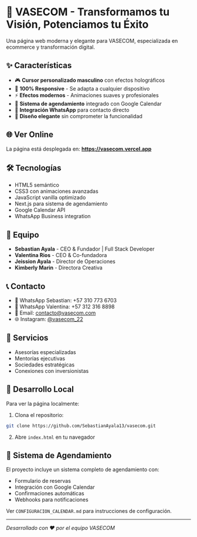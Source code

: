 # 🚀 VASECOM - Transformamos tu Visión, Potenciamos tu Éxito

Una página web moderna y elegante para VASECOM, especializada en ecommerce y transformación digital.

## ✨ Características

- 🎮 **Cursor personalizado masculino** con efectos holográficos
- 📱 **100% Responsive** - Se adapta a cualquier dispositivo
- ⚡ **Efectos modernos** - Animaciones suaves y profesionales
- 📅 **Sistema de agendamiento** integrado con Google Calendar
- 💬 **Integración WhatsApp** para contacto directo
- 🎨 **Diseño elegante** sin comprometer la funcionalidad

## 🌐 Ver Online

La página está desplegada en: **https://vasecom.vercel.app**

## 🛠️ Tecnologías

- HTML5 semántico
- CSS3 con animaciones avanzadas
- JavaScript vanilla optimizado
- Next.js para sistema de agendamiento
- Google Calendar API
- WhatsApp Business integration

## 👥 Equipo

- **Sebastian Ayala** - CEO & Fundador | Full Stack Developer
- **Valentina Rios** - CEO & Co-fundadora
- **Jeission Ayala** - Director de Operaciones
- **Kimberly Marin** - Directora Creativa

## 📞 Contacto

- 📱 WhatsApp Sebastian: +57 310 773 6703
- 📱 WhatsApp Valentina: +57 312 316 8898
- 📧 Email: contacto@vasecom.com
- 🌐 Instagram: [@vasecom_22](https://www.instagram.com/vasecom_22)

## 🚀 Servicios

- Asesorías especializadas
- Mentorías ejecutivas
- Sociedades estratégicas
- Conexiones con inversionistas

## 🔧 Desarrollo Local

Para ver la página localmente:

1. Clona el repositorio:
```bash
git clone https://github.com/SebastianAyala13/vasecom.git
```

2. Abre `index.html` en tu navegador

## 📅 Sistema de Agendamiento

El proyecto incluye un sistema completo de agendamiento con:

- Formulario de reservas
- Integración con Google Calendar
- Confirmaciones automáticas
- Webhooks para notificaciones

Ver `CONFIGURACION_CALENDAR.md` para instrucciones de configuración.

---

*Desarrollado con ❤️ por el equipo VASECOM*